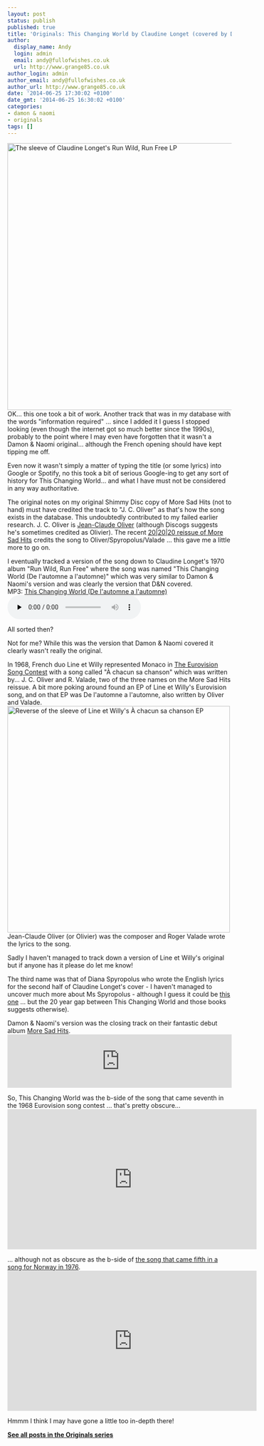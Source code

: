 ```yaml
---
layout: post
status: publish
published: true
title: 'Originals: This Changing World by Claudine Longet (covered by Damon & Naomi)'
author:
  display_name: Andy
  login: admin
  email: andy@fullofwishes.co.uk
  url: http://www.grange85.co.uk
author_login: admin
author_email: andy@fullofwishes.co.uk
author_url: http://www.grange85.co.uk
date: '2014-06-25 17:30:02 +0100'
date_gmt: '2014-06-25 16:30:02 +0100'
categories:
- damon & naomi
- originals
tags: []
---
```

<p><img src="http://media.fullofwishes.co.uk/00-misc/pictures/claudine-longet-run-wild-run-free.jpg" width="600" height="600" class="aligncenter" alt="The sleeve of Claudine Longet's Run Wild, Run Free LP" /><br />
OK... this one took a bit of work. Another track that was in my database with the words "information required" ... since I added it I guess I stopped looking (even though the internet got so much better since the 1990s), probably to the point where I may even have forgotten that it wasn't a Damon & Naomi original... although the French opening should have kept tipping me off.</p>
<p>Even now it wasn't simply a matter of typing the title (or some lyrics) into Google or Spotify, no this took a bit of serious Google-ing to get any sort of history for This Changing World... and what I have must not be considered in any way authoritative.</p>
<p>The original notes on my original Shimmy Disc copy of More Sad Hits (not to hand) must have credited the track to "J. C. Oliver" as that's how the song exists in the database. This undoubtedly contributed to my failed earlier research. J. C. Oliver is <a href="http://www.discogs.com/artist/643478-Jean-Claude-Olivier-2?type=Credits&filter_anv=1&anv=Jean-Claude%20Oliver">Jean-Claude Oliver</a> (although Discogs suggests he's sometimes credited as Olivier). The recent <a href="http://damonandnaomi.bandcamp.com/album/more-sad-hits">20|20|20 reissue of More Sad Hits</a> credits the song to Oliver/Spyropolus/Valade ... this gave me a little more to go on.</p>
<p>I eventually tracked a version of the song down to Claudine Longet's 1970 album "Run Wild, Run Free" where the song was named "This Changing World (De l'automne a l'automne)" which was very similar to Damon & Naomi's version and was clearly the version that D&N covered.<br />
MP3: <a href="http://media.fullofwishes.co.uk.s3.amazonaws.com/00-misc/audio/10-claudine-longet-this-changing-world.mp3">This Changing World (De l'automne a l'automne)</a><br />
<audio src="http://media.fullofwishes.co.uk.s3.amazonaws.com/00-misc/audio/10-claudine-longet-this-changing-world.mp3" preload="none" controls /><br />
Claudine Longet has had an eventful live. She was married to Andy Williams, and later was convicted of accidentally shooting her boyfriend - there's plenty on the internet about her, I haven't gone much beyond her <a href="http://en.wikipedia.org/wiki/Claudine_Longet">Wikipedia page for now</a>.</p>
<p>All sorted then?</p>
<p>Not for me? While this was the version that Damon & Naomi covered it clearly wasn't really the original.</p>
<p>In 1968, French duo Line et Willy represented Monaco in <a href="http://en.wikipedia.org/wiki/Eurovision_Song_Contest_1968">The Eurovision Song Contest</a> with a song called "À chacun sa chanson" which was written by... J. C. Oliver and R. Valade, two of the three names on the More Sad Hits reissue. A bit more poking around found an EP of Line et Willy's Eurovision song, and on that EP was De l'automne a l'automne, also written by Oliver and Valade.<br />
<img src="http://media.fullofwishes.co.uk/00-misc/pictures/line-et-willy-a-chacun.jpg" width="500" height="509" alt="Reverse of the sleeve of Line et Willy's À chacun sa chanson EP" class="aligncenter" /><br />
Jean-Claude Oliver (or Olivier) was the composer and Roger Valade wrote the lyrics to the song.</p>
<p>Sadly I haven't managed to track down a version of Line et Willy's original but if anyone has it please do let me know!</p>
<p>The third name was that of Diana Spyropolus who wrote the English lyrics for the second half of Claudine Longet's cover - I haven't managed to uncover much more about Ms Spyropolus - although I guess it could be <a href="https://www.goodreads.com/author/show/259288.Diana_Spyropulos">this one</a> ... but the 20 year gap between This Changing World and those books suggests otherwise).</p>
<p>Damon & Naomi's version was the closing track on their fantastic debut album <a href="/database/release/more-sad-hits/" title="More Sad Hits">More Sad Hits</a>.<br />
<iframe style="border: 0; width: 100%; height: 120px;" src="http://bandcamp.com/EmbeddedPlayer/album=4050036211/size=large/bgcol=ffffff/linkcol=0687f5/tracklist=false/artwork=small/track=1612917842/transparent=true/" seamless><a href="http://damonandnaomi.bandcamp.com/album/more-sad-hits">More Sad Hits by Damon &amp; Naomi</a></iframe></p>
<p>So, This Changing World was the b-side of the song that came seventh in the 1968 Eurovision song contest ... that's pretty obscure...<br />
<iframe width="560" height="315" src="https://www.youtube.com/embed/aJ7y5Z6pplM" frameborder="0" allowfullscreen></iframe>
<p>... although not as obscure as the b-side of <a href="http://en.wikipedia.org/wiki/My_Lovely_Horse">the song that came fifth in a song for Norway in 1976</a>.<br />
<iframe width="560" height="315" src="https://www.youtube.com/embed/jzYzVMcgWhg" frameborder="0" allowfullscreen></iframe>
<p>Hmmm I think I may have gone a little too in-depth there!</p>
<p><strong><a href="/category/originals/" title="List: Originals">See all posts in the Originals series</a></strong></p>
